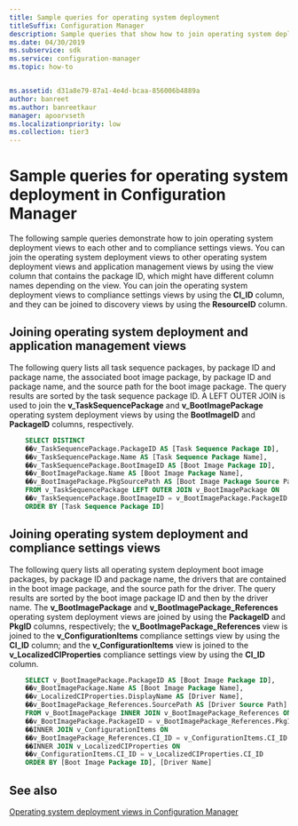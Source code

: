 ```yaml
---
title: Sample queries for operating system deployment
titleSuffix: Configuration Manager
description: Sample queries that show how to join operating system deployment views to each other and to compliance settings views.
ms.date: 04/30/2019
ms.subservice: sdk
ms.service: configuration-manager
ms.topic: how-to


ms.assetid: d31a8e79-87a1-4e4d-bcaa-856006b4889a
author: banreet
ms.author: banreetkaur
manager: apoorvseth
ms.localizationpriority: low
ms.collection: tier3
---
```


# Sample queries for operating system deployment in Configuration Manager

The following sample queries demonstrate how to join operating system deployment views to each other and to compliance settings views. You can join the operating system deployment views to other operating system deployment views and application management views by using the view column that contains the package ID, which might have different column names depending on the view. You can join the operating system deployment views to compliance settings views by using the **CI_ID** column, and they can be joined to discovery views by using the **ResourceID** column.

## Joining operating system deployment and application management views

The following query lists all task sequence packages, by package ID and package name, the associated boot image package, by package ID and package name, and the source path for the boot image package. The query results are sorted by the task sequence package ID. A LEFT OUTER JOIN is used to join the **v_TaskSequencePackage** and **v_BootImagePackage** operating system deployment views by using the **BootImageID** and **PackageID** columns, respectively.

```sql
    SELECT DISTINCT 
    ��v_TaskSequencePackage.PackageID AS [Task Sequence Package ID], 
    ��v_TaskSequencePackage.Name AS [Task Sequence Package Name], 
    ��v_TaskSequencePackage.BootImageID AS [Boot Image Package ID], 
    ��v_BootImagePackage.Name AS [Boot Image Package Name], 
    ��v_BootImagePackage.PkgSourcePath AS [Boot Image Package Source Path] 
    FROM v_TaskSequencePackage LEFT OUTER JOIN v_BootImagePackage ON 
    ��v_TaskSequencePackage.BootImageID = v_BootImagePackage.PackageID 
    ORDER BY [Task Sequence Package ID] 
```

## Joining operating system deployment and compliance settings views

The following query lists all operating system deployment boot image packages, by package ID and package name, the drivers that are contained in the boot image package, and the source path for the driver. The query results are sorted by the boot image package ID and then by the driver name. The **v_BootImagePackage** and **v_BootImagePackage_References** operating system deployment views are joined by using the **PackageID** and **PkgID** columns, respectively; the **v_BootImagePackage_References** view is joined to the **v_ConfigurationItems** compliance settings view by using the **CI_ID** column; and the **v_ConfigurationItems** view is joined to the **v_LocalizedCIProperties** compliance settings view by using the **CI_ID** column.

```sql
    SELECT v_BootImagePackage.PackageID AS [Boot Image Package ID], 
    ��v_BootImagePackage.Name AS [Boot Image Package Name], 
    ��v_LocalizedCIProperties.DisplayName AS [Driver Name], 
    ��v_BootImagePackage_References.SourcePath AS [Driver Source Path] 
    FROM v_BootImagePackage INNER JOIN v_BootImagePackage_References ON 
    ��v_BootImagePackage.PackageID = v_BootImagePackage_References.PkgID 
    ��INNER JOIN v_ConfigurationItems ON 
    ��v_BootImagePackage_References.CI_ID = v_ConfigurationItems.CI_ID 
    ��INNER JOIN v_LocalizedCIProperties ON 
    ��v_ConfigurationItems.CI_ID = v_LocalizedCIProperties.CI_ID 
    ORDER BY [Boot Image Package ID], [Driver Name] 
```

## See also

[Operating system deployment views in Configuration Manager](operating-system-deployment-views-configuration-manager.md)
